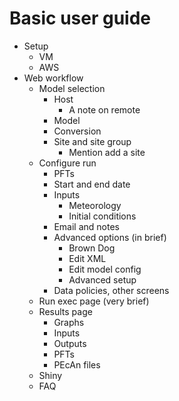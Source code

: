 # Basic user guide

- Setup
    - VM
    - AWS
- Web workflow
    - Model selection
        - Host
            - A note on remote
        - Model
        - Conversion
        - Site and site group
            - Mention add a site
    - Configure run
        - PFTs
        - Start and end date
        - Inputs
            - Meteorology
            - Initial conditions
        - Email and notes
        - Advanced options (in brief)
            - Brown Dog
            - Edit XML
            - Edit model config
            - Advanced setup
        - Data policies, other screens
    - Run exec page (very brief)
    - Results page
        - Graphs
        - Inputs
        - Outputs
        - PFTs
        - PEcAn files
    - Shiny
    - FAQ

